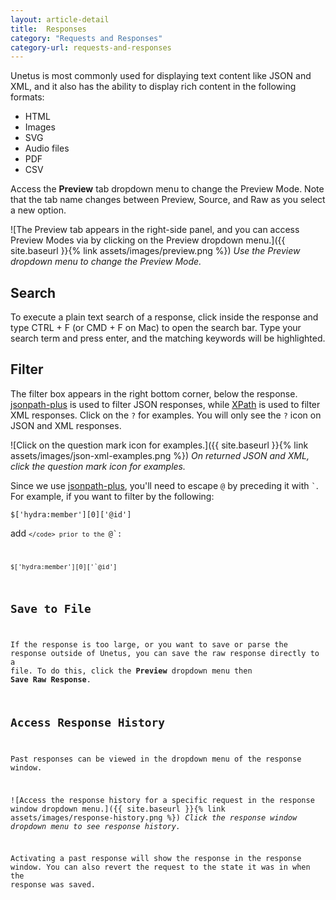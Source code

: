 ```yaml
---
layout: article-detail
title:  Responses
category: "Requests and Responses"
category-url: requests-and-responses
---
```


Unetus is most commonly used for displaying text content like JSON and XML, and it also has the ability to display rich content in the following formats:

* HTML
* Images
* SVG
* Audio files
* PDF
* CSV

Access the **Preview** tab dropdown menu to change the Preview Mode. Note that the tab name changes between Preview, Source, and Raw as you select a new option. 

![The Preview tab appears in the right-side panel, and you can access Preview Modes via by clicking on the Preview dropdown menu.]({{ site.baseurl }}{% link assets/images/preview.png %})
_Use the Preview dropdown menu to change the Preview Mode._

## Search

To execute a plain text search of a response, click inside the response and type CTRL + F (or CMD + F on Mac) to open the search bar. Type your search term and press enter, and the matching keywords will be highlighted.

## Filter

The filter box appears in the right bottom corner, below the response. [jsonpath-plus](https://www.npmjs.com/package/jsonpath-plus) is used to filter JSON responses, while [XPath](https://www.w3.org/TR/xpath/) is used to filter XML responses. Click on the `?` for examples. You will only see the `?` icon on JSON and XML responses.

![Click on the question mark icon for examples.]({{ site.baseurl }}{% link assets/images/json-xml-examples.png %})
_On returned JSON and XML, click the question mark icon for examples._

Since we use [jsonpath-plus](https://www.npmjs.com/package/jsonpath-plus), you'll need to escape `@` by preceding it with <code>`</code>. For example, if you want to filter by the following:

```text
$['hydra:member'][0]['@id']
```

add <code>`</code> prior to the `@`:

```text
$['hydra:member'][0]['`@id']
```

## Save to File

If the response is too large, or you want to save or parse the response outside of Unetus, you can save the raw response directly to a file. To do this, click the **Preview** dropdown menu then **Save Raw Response**.

## Access Response History

Past responses can be viewed in the dropdown menu of the response window.

![Access the response history for a specific request in the response window dropdown menu.]({{ site.baseurl }}{% link assets/images/response-history.png %})
_Click the response window dropdown menu to see response history._

Activating a past response will show the response in the response window. You can also revert the request to the state it was in when the response was saved.
